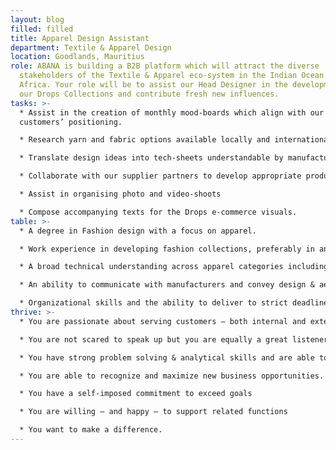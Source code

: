 ```yaml
---
layout: blog
filled: filled
title: Apparel Design Assistant
department: Textile & Apparel Design
location: Goodlands, Mauritius
role: ABANA is building a B2B platform which will attract the diverse
  stakeholders of the Textile & Apparel eco-system in the Indian Ocean and
  Africa. Your role will be to assist our Head Designer in the development of
  our Drops Collections and contribute fresh new influences.
tasks: >-
  * Assist in the creation of monthly mood-boards which align with our
  customers’ positioning.

  * Research yarn and fabric options available locally and internationally.

  * Translate design ideas into tech-sheets understandable by manufacturers

  * Collaborate with our supplier partners to develop appropriate products for specific Drops

  * Assist in organising photo and video-shoots

  * Compose accompanying texts for the Drops e-commerce visuals.
table: >-
  * A degree in Fashion design with a focus on apparel.

  * Work experience in developing fashion collections, preferably in an international environment.

  * A broad technical understanding across apparel categories including flat & circular knits and woven.

  * An ability to communicate with manufacturers and convey design & aesthetic requirements within technical limits.

  * Organizational skills and the ability to deliver to strict deadlines – this is not a 9-5 job
thrive: >-
  * You are passionate about serving customers – both internal and external.

  * You are not scared to speak up but you are equally a great listener

  * You have strong problem solving & analytical skills and are able to bring solutions that deliver real business value.

  * You are able to recognize and maximize new business opportunities.

  * You have a self-imposed commitment to exceed goals

  * You are willing – and happy – to support related functions

  * You want to make a difference.
---
```

